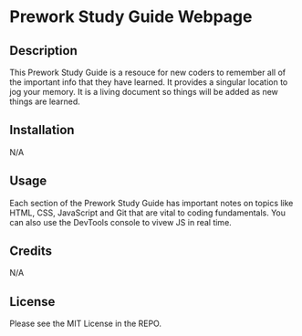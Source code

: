 # Prework Study Guide Webpage

## Description

This Prework Study Guide is a resouce for new coders to remember all of the important info that they have learned. It provides a singular location to jog your memory. It is a living document so things will be added as new things are learned.

## Installation

N/A

## Usage

Each section of the Prework Study Guide has important notes on topics like HTML, CSS, JavaScript and Git that are vital to coding fundamentals. You can also use the DevTools console to vivew JS in real time.

## Credits

N/A

## License
Please see the MIT License in the REPO.


